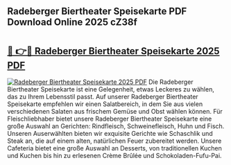 ## Radeberger Biertheater Speisekarte PDF Download Online 2025 cZ38f

# <h2><a href="http://gc8u5uu.nevu.top/?p=Radeberger+Biertheater+Speisekarte">🔗 👉🔴 Radeberger Biertheater Speisekarte 2025 PDF</a></h2>

[![Radeberger Biertheater Speisekarte 2025 PDF](https://i.imgur.com/dBaPXMq.png)](http://gc8u5uu.nevu.top/?p=Radeberger+Biertheater+Speisekarte)
Die Radeberger Biertheater Speisekarte ist eine Gelegenheit, etwas Leckeres zu wählen, das zu Ihrem Lebensstil passt. Auf unserer Radeberger Biertheater Speisekarte empfehlen wir einen Salatbereich, in dem Sie aus vielen verschiedenen Salaten aus frischem Gemüse und Obst wählen können. Für Fleischliebhaber bietet unsere Radeberger Biertheater Speisekarte eine große Auswahl an Gerichten: Rindfleisch, Schweinefleisch, Huhn und Fisch. Unseren Auserwählten bieten wir exquisite Gerichte wie Schaschlik und Steak an, die auf einem alten, natürlichen Feuer zubereitet werden. Unsere Cafeteria bietet eine große Auswahl an Desserts, von traditionellen Kuchen und Kuchen bis hin zu erlesenen Crème Brûlée und Schokoladen-Fufu-Pai.

